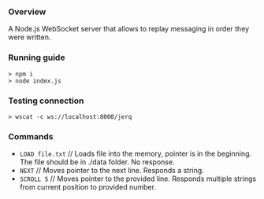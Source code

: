 ### Overview

A Node.js WebSocket server that allows to replay messaging in order they were written.

### Running guide

```shell
> npm i
> node index.js
```

### Testing connection

```shell
> wscat -c ws://localhost:8000/jerq
```

### Commands

* ```LOAD file.txt``` // Loads file into the memory, pointer is in the beginning. The file should be in ./data folder. No response.
* ```NEXT``` // Moves pointer to the next line. Responds a string.
* ```SCROLL 5``` // Moves pointer to the provided line. Responds multiple strings from current position to provided number.

